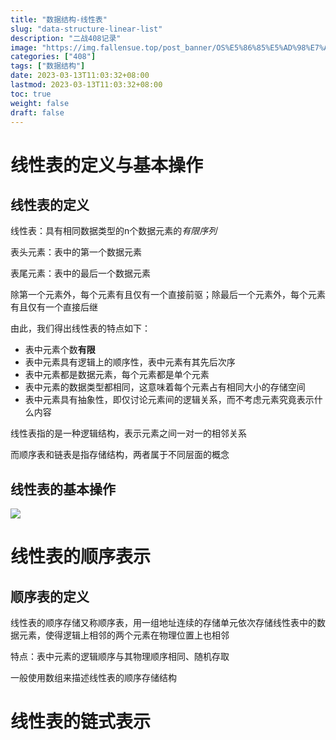 ```yaml
---
title: "数据结构-线性表"
slug: "data-structure-linear-list"
description: "二战408记录"
image: "https://img.fallensue.top/post_banner/OS%E5%86%85%E5%AD%98%E7%AE%A1%E7%90%86.png"
categories: ["408"]
tags: ["数据结构"]
date: 2023-03-13T11:03:32+08:00
lastmod: 2023-03-13T11:03:32+08:00
toc: true
weight: false
draft: false
---
```


# 线性表的定义与基本操作

## 线性表的定义

线性表：具有相同数据类型的n个数据元素的*有限序列*

表头元素：表中的第一个数据元素

表尾元素：表中的最后一个数据元素

除第一个元素外，每个元素有且仅有一个直接前驱；除最后一个元素外，每个元素有且仅有一个直接后继

由此，我们得出线性表的特点如下：

* 表中元素个数**有限**
* 表中元素具有逻辑上的顺序性，表中元素有其先后次序
* 表中元素都是数据元素，每个元素都是单个元素
* 表中元素的数据类型都相同，这意味着每个元素占有相同大小的存储空间
* 表中元素具有抽象性，即仅讨论元素间的逻辑关系，而不考虑元素究竟表示什么内容

线性表指的是一种逻辑结构，表示元素之间一对一的相邻关系

而顺序表和链表是指存储结构，两者属于不同层面的概念

## 线性表的基本操作

![](https://img.fallensue.top/blog/20230313112139.png)

# 线性表的顺序表示

## 顺序表的定义

线性表的顺序存储又称顺序表，用一组地址连续的存储单元依次存储线性表中的数据元素，使得逻辑上相邻的两个元素在物理位置上也相邻

特点：表中元素的逻辑顺序与其物理顺序相同、随机存取

一般使用数组来描述线性表的顺序存储结构

# 线性表的链式表示
